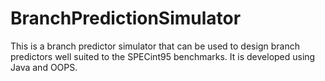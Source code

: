 # BranchPredictionSimulator
This is a branch predictor simulator that can be used to design branch predictors well suited to the SPECint95 benchmarks. It is developed using Java and OOPS.
